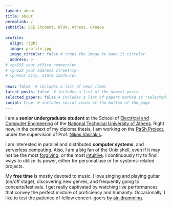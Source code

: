 ```yaml
---
layout: about
title: about
permalink: /
subtitle: ECE Student, NTUA, Athens, Greece

profile:
  align: right
  image: profile.jpg
  image_circular: false # crops the image to make it circular
  address: >
# <p>555 your office number</p>
# <p>123 your address street</p>
# <p>Your City, State 12345</p>

news: false  # includes a list of news items
latest_posts: false  # includes a list of the newest posts
selected_papers: false # includes a list of papers marked as "selected={true}"
social: true  # includes social icons at the bottom of the page
---
```


I am a **senior undergraduate student** at the School of [Electrical and Computer Engineering](https://www.ece.ntua.gr/en) of the [National Technical University of Athens](https://www.ntua.gr/en). Right now, in the context of my diploma thesis, I am working on the [PaSh Project](https://binpa.sh/), under the supervision of Prof. [Nikos Vasilakis](http://nikos.vasilak.is/).

I am interested in parallel and distributed **computer systems**, and serverless computing. Also, I am a big fan of the Unix shell, even if it may not be the most [forgiving](https://dev.to/kanani_nirav/gitlab-dev-deletes-entire-production-database-59bb), or the most [intuitive](https://xkcd.com/1168/). I continuously try to find ways to utilize its power, either for personal use or for systems-related projects.

My **free time** is mostly devoted to music. I love singing and playing guitar (on/off stage), discovering new genres, and frequently going to concerts/festivals. I get really captivated by watching live performances that convey the perfect mixture of proficiency and humanity. Occasionally, I like to test the patience of fellow concert-goers by
<a onclick="const gif = document.getElementById('air-drumming'); gif.style.display = gif.style.display === 'block' ? 'none' : 'block'" href="#air-drumming">air-drumming</a>.

<div id="air-drumming" style="display: none; text-align: center">
  <img src="/assets/img/air-drumming.gif" width=250 />
  <p><small><b>air-drumming (n.):</b> The action of playing imaginary drums, usually to accompany music that one is listening to.</small></p>
</div>
